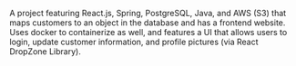 A project featuring React.js, Spring, PostgreSQL, Java, and AWS (S3) that maps customers to an object in the database and has a frontend website. Uses docker to containerize as well, and features a UI that allows users to login, update customer information, and profile pictures (via React DropZone Library).
